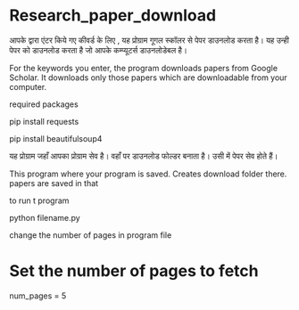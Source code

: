 # Research_paper_download
आपके द्वारा एंटर किये गए  कीवर्ड के लिए , यह प्रोग्राम गूगल स्कॉलर से पेपर डाउनलोड करता है।  यह  उन्ही पेपर को डाउनलोड करता है जो आपके कम्प्यूटर्स डाउनलोडेबल है। 

For the keywords you enter, the program downloads papers from Google Scholar. It downloads only those papers which are downloadable from your computer.

required packages 

pip install requests

pip install beautifulsoup4

यह प्रोग्राम जहाँ आपका प्रोग्राम सेव है।  वहाँ पर डाउनलोड फोल्डर बनाता है। उसी में पेपर सेव होते हैं। 


This program where your program is saved. Creates download folder there. papers are saved in that

to run t program 

python filename.py

change the number of pages in program file

# Set the number of pages to fetch

num_pages = 5
